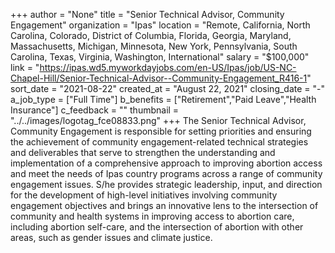 +++
author = "None"
title = "Senior Technical Advisor, Community Engagement"
organization = "Ipas"
location = "Remote, California, North Carolina, Colorado, District of Columbia, Florida, Georgia, Maryland, Massachusetts, Michigan, Minnesota, New York, Pennsylvania, South Carolina, Texas, Virginia, Washington, International"
salary = "$100,000"
link = "https://ipas.wd5.myworkdayjobs.com/en-US/Ipas/job/US-NC-Chapel-Hill/Senior-Technical-Advisor--Community-Engagement_R416-1"
sort_date = "2021-08-22"
created_at = "August 22, 2021"
closing_date = "-"
a_job_type = ["Full Time"]
b_benefits = ["Retirement","Paid Leave","Health Insurance"]
c_feedback = ""
thumbnail = "../../images/logotag_fce08833.png"
+++
The Senior Technical Advisor, Community Engagement is responsible for setting priorities and ensuring the achievement of community engagement-related technical strategies and deliverables that serve to strengthen the understanding and implementation of a comprehensive approach to improving abortion access and meet the needs of Ipas country programs across a range of community engagement issues. S/he provides strategic leadership, input, and direction for the development of high-level initiatives involving community engagement objectives and brings an innovative lens to the intersection of community and health systems in improving access to abortion care, including abortion self-care, and the intersection of abortion with other areas, such as gender issues and climate justice.